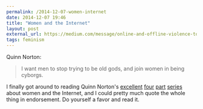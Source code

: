 ```yaml
---
permalink: /2014-12-07-women-internet
date: 2014-12-07 19:46
title: "Women and the Internet"
layout: post
external_url: https://medium.com/message/online-and-offline-violence-towards-women-4c854eb591a5
tags: feminism
---
```


Quinn Norton:

>I want men to stop trying to be old gods, and join women in being cyborgs.

I finally got around to reading Quinn Norton's [excellent][] [four][] [part][] [series][] about women and the Internet, and I could pretty much quote the whole thing in endorsement. Do yourself a favor and read it.

[excellent]: https://medium.com/message/online-and-offline-violence-towards-women-4c854eb591a5
[four]: https://medium.com/message/context-collapse-architecture-and-plows-d23a0d2f7697
[part]: https://medium.com/message/sexytime-gender-roles-and-credit-where-due-d68a2ff36bb7
[series]: https://medium.com/message/feminisms-twist-ending-e057ed6bb9e0